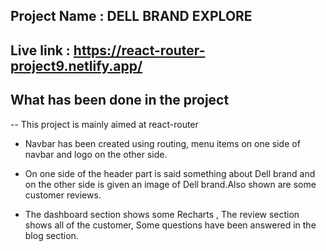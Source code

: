 ## Project Name : DELL BRAND EXPLORE

##  Live link : https://react-router-project9.netlify.app/

## What has been done in the project 

--  This project is mainly aimed at react-router

- Navbar has been created using routing, menu items on one side of navbar and logo on the other side.

-  On one side of the header part is said something about Dell brand and on the other side is given an image of Dell brand.Also shown are some customer reviews.

 - The dashboard section shows some Recharts , The review section shows all of the customer, Some questions have been answered in the blog section.

